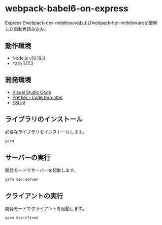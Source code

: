 # webpack-babel6-on-express
Expressでwebpack-dev-middlewareおよびwebpack-hot-middlewareを使用した自動再読み込み。

## 動作環境

* Node.js v10.16.3
* Yarn 1.17.3

## 開発環境

- [Visual Studio Code](https://code.visualstudio.com/)
- [Prettier - Code formatter](https://marketplace.visualstudio.com/items?itemName=esbenp.prettier-vscode)
- [ESLint](https://marketplace.visualstudio.com/items?itemName=dbaeumer.vscode-eslint)

## ライブラリのインストール

必要なライブラリをインストールします。

```
yarn
```

## サーバーの実行

開発モードでサーバーを起動します。

```
yarn dev:server
```

## クライアントの実行

開発モードでクライアントを起動します。

```
yarn dev:client
```

